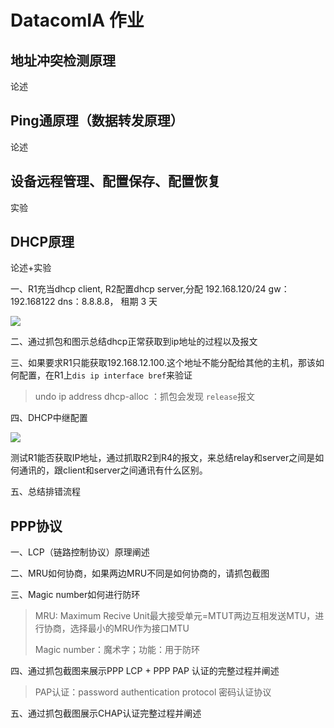 # DatacomIA 作业

## 地址冲突检测原理

论述

## Ping通原理（数据转发原理）

论述

## 设备远程管理、配置保存、配置恢复

实验

## DHCP原理

论述+实验

一、R1充当dhcp client, R2配置dhcp server,分配 192.168.120/24 gw：192.168122 dns：8.8.8.8， 租期 3 天

![](https://lnfeng-pic.oss-cn-wulanchabu.aliyuncs.com/datacom-note/tmp/2024-5-21-18_35_14.png)

二、通过抓包和图示总结dhcp正常获取到ip地址的过程以及报文

三、如果要求R1只能获取192.168.12.100.这个地址不能分配给其他的主机，那该如何配置，在R1上`dis ip interface bref`来验证

> undo ip address dhcp-alloc ：抓包会发现 `release`报文

四、DHCP中继配置

![](https://lnfeng-pic.oss-cn-wulanchabu.aliyuncs.com/datacom-note/tmp/2024-5-21-18_35_33.png)

测试R1能否获取IP地址，通过抓取R2到R4的报文，来总结relay和server之间是如何通讯的，跟client和server之间通讯有什么区别。

五、总结排错流程

## PPP协议

一、LCP（链路控制协议）原理阐述

二、MRU如何协商，如果两边MRU不同是如何协商的，请抓包截图

三、Magic number如何进行防环	

> MRU: Maximum Recive Unit最大接受单元=MTUT两边互相发送MTU，进行协商，选择最小的MRU作为接口MTU
>
> Magic number：魔术字；功能：用于防环

四、通过抓包截图来展示PPP LCP + PPP PAP 认证的完整过程并阐述

> PAP认证：password authentication protocol 密码认证协议

五、通过抓包截图展示CHAP认证完整过程并阐述
